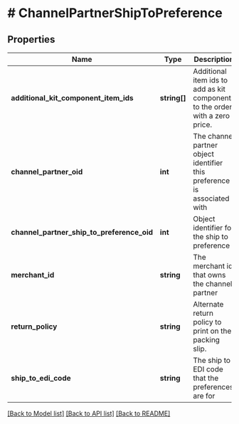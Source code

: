 # # ChannelPartnerShipToPreference

## Properties

Name | Type | Description | Notes
------------ | ------------- | ------------- | -------------
**additional_kit_component_item_ids** | **string[]** | Additional item ids to add as kit components to the order with a zero price. | [optional]
**channel_partner_oid** | **int** | The channel partner object identifier this preference is associated with | [optional]
**channel_partner_ship_to_preference_oid** | **int** | Object identifier for the ship to preference | [optional]
**merchant_id** | **string** | The merchant id that owns the channel partner | [optional]
**return_policy** | **string** | Alternate return policy to print on the packing slip. | [optional]
**ship_to_edi_code** | **string** | The ship to EDI code that the preferences are for | [optional]

[[Back to Model list]](../../README.md#models) [[Back to API list]](../../README.md#endpoints) [[Back to README]](../../README.md)
